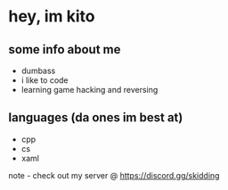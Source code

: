 # hey, im kito

## some info about me
- dumbass
- i like to code
- learning game hacking and reversing

## languages (da ones im best at)
- cpp
- cs
- xaml  

note - check out my server @ https://discord.gg/skidding
